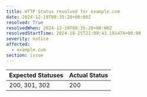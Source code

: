 ```yaml
---
title: HTTP Status resolved for example.com
date: 2024-12-19T00:35:20+00:00Z
resolved: True
resolvedWhen: 2024-12-19T00:35:20+00:00Z
resolvedStartTime: 2024-10-25T21:09:43.191474+00:00
severity: notice
affected:
  - example.com
section: issue
---
```


| Expected Statuses | Actual Status  |
|-------------------|----------------|
| 200, 301, 302 | 200 |
